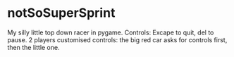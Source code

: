 # notSoSuperSprint
My silly little top down racer in pygame. 
Controls:
Excape to quit, 
del to pause. 
2 players customised controls: the big red car asks for controls first, then the little one.
